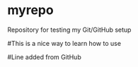 # myrepo
Repository for testing my Git/GitHub setup

#This is a nice way to learn how to use

#Line added from GitHub
